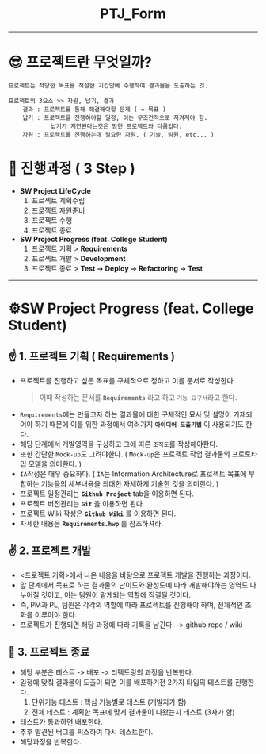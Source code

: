 <div align="center">
    <h1>PTJ_Form</h1>
</div>

___  

# 😎 프로젝트란 무엇일까?
    프로젝트는 적당한 목표를 적절한 기간안에 수행하여 결과물을 도출하는 것.

    프로젝트의 3요소 >> 자원, 납기, 결과
        결과 : 프로젝트를 통해 해결해야할 문제 ( = 목표 )
        납기 : 프로젝트를 진행하야할 일정, 이는 무조건적으로 지켜져야 함. 
                납기가 지연된다는것은 망한 프로젝트와 다름없다.
        자원 : 프로젝트를 진행하는데 필요한 자원. ( 기술, 팀원, etc... )

# 🤗 진행과정 ( 3 Step )
- **SW Project LifeCycle**  
    1. 프로젝트 계획수립
    2. 프로젝트 자원준비
    3. 프로젝트 수행
    4. 프로젝트 종료
- **SW Project Progress (feat. College Student)**
    1. 프로젝트 기획 > **Requirements**
    2. 프로젝트 개발 > **Development**
    3. 프로젝트 종료 > **Test -> Deploy -> Refactoring -> Test**

---

# ⚙️SW Project Progress (feat. College Student)
## ☝️ 1. 프로젝트 기획 ( Requirements )
- 프로젝트를 진행하고 싶은 목표를 구체적으로 정하고 이를 문서로 작성한다.
    > 이때 작성하는 문서를 **`Requirements`** 라고 하고 `기능 요구서`라고 한다.
- `Requirements`에는 만들고자 하는 결과물에 대한 구체적인 묘사 및 설명이 기재되어야 하기 때문에 이를 위한 과정에서 여러가지 **`아이디어 도출기법`** 이 사용되기도 한다.
- 해당 단계에서 개발영역을 구상하고 그에 따른 `조직도`를 작성해야한다.
- 또한 간단한 `Mock-up`도 그려야한다. ( `Mock-up`은 프로젝트 작업 결과물의 프로토타입 모델을 의미한다. )
- `IA`작성은 매우 중요하다. ( `IA`는 Information Architecture로 프로젝트 목표에 부합하는 기능들의 세부내용을 최대한 자세하게 기술한 것을 의미한다. )
- 프로젝트 일정관리는 **`Github Project`** tab을 이용하면 된다.
- 프로젝트 버전관리는 **`Git`** 을 이용하면 된다.
- 프로젝트 Wiki 작성은 **`Github Wiki`** 를 이용하면 된다.
- 자세한 내용은 **`Requirements.hwp`** 를 참조하셔라.

## ✌️ 2. 프로젝트 개발
- <프로젝트 기획>에서 나온 내용을 바탕으로 프로젝트 개발을 진행하는 과정이다.
- 앞 단계에서 목표로 하는 결과물의 난이도와 완성도에 따라 개발해야하는 영역도 나누어질 것이고, 이는 팀원이 맡게되는 역할에 직결될 것이다.
- 즉, PM과 PL, 팀원은 각각의 역할에 따라 프로젝트를 진행해야 하며, 전체적인 조화를 이루어야 한다.
- 프로젝트가 진행되면 해당 과정에 따라 기록을 남긴다. -> github repo / wiki

## 🤟 3. 프로젝트 종료
- 해당 부분은 테스트 -> 배포 -> 리팩토링의 과정을 반복한다.
- 일정에 맞춰 결과물이 도출이 되면 이를 배포하기전 2가지 타입의 테스트를 진행한다.
    1. 단위기능 테스트 : 핵심 기능별로 테스트 (개발자가 함)
    2. 전체 테스트 : 계획한 목표에 맞게 결과물이 나왔는지 테스트 (3자가 함) 
- 테스트가 통과하면 배포한다.
- 추후 발견된 버그를 픽스하여 다시 테스트한다.
- 해당과정을 반복한다.
